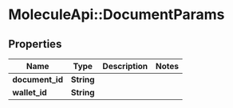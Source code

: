 # MoleculeApi::DocumentParams

## Properties
Name | Type | Description | Notes
------------ | ------------- | ------------- | -------------
**document_id** | **String** |  | 
**wallet_id** | **String** |  | 


